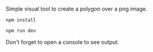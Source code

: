 Simple visual tool to create a polygon over a png image.

```
npm install
```


```
npm run dev
```

Don't forget to open a console to see output.